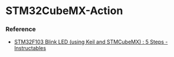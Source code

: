 STM32CubeMX-Action
==================

### Reference
- [STM32F103 Blink LED (using Keil and STMCubeMX) : 5 Steps - Instructables](https://www.instructables.com/STM32F103-Blink-LED/)

